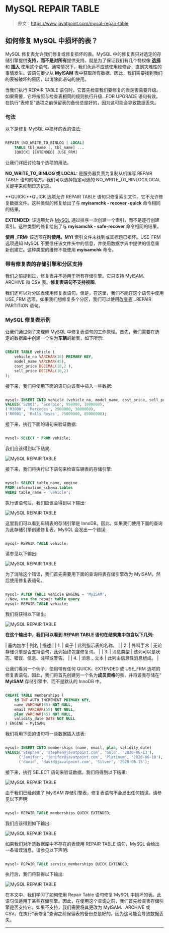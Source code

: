 # MySQL REPAIR TABLE

> 原文：<https://www.javatpoint.com/mysql-repair-table>

## 如何修复 MySQL 中损坏的表？

MySQL 修复表允许我们修复或修复损坏的表。MySQL 中的修复表只对选定的存储引擎提供**支持，而不是对所有**提供支持。就是为了保证我们有几个特权像 **[选择](https://www.javatpoint.com/mysql-select)** 和 **[插入](https://www.javatpoint.com/mysql-insert)** 使用这个语句。通常情况下，我们永远不应该使用维修台，直到灾难性的事情发生。该语句很少从 **MyISAM** 表中获取所有数据。因此，我们需要找到我们的表被破坏的原因，以消除此语句的使用。

当我们执行 REPAIR TABLE 语句时，它首先检查我们要修复的表是否需要升级。如果需要，它将按照与检查表相同的规则执行升级...FOR UPGRADE 语句有效。在执行“表修复”选项之前保留表的备份总是好的，因为这可能会导致数据丢失。

### 句法

以下是修复 MySQL 中损坏的表的语法:

```sql

REPAIR [NO_WRITE_TO_BINLOG | LOCAL]
    TABLE tbl_name [, tbl_name] ...
    [QUICK] [EXTENDED] [USE_FRM]

```

让我们详细讨论每个选项的用法。

**NO_WRITE_TO_BINLOG 或 LOCAL:** 是服务器负责为复制从机编写 REPAIR TABLE 语句的地方。我们可以选择指定可选的 NO_WRITE_TO_BINLOG/LOCAL 关键字来抑制日志记录。

**QUICK:**QUICK 选项允许 REPAIR TABLE 语句只修复索引文件。它不允许修复数据文件。这种类型的修复给出了与 **myisamchk - recover -quick** 命令相同的结果。

**EXTENDED:** 该选项允许 [MySQL](https://www.javatpoint.com/mysql-tutorial) 通过排序一次创建一个索引，而不是逐行创建索引。这种类型的修复给出了与 **myisamchk - safe-recover** 命令相同的结果。

**使用 _FRM:** 该选项在**时使用。MYI** 索引文件未找到或其标题已损坏。USE-FRM 选项通知 MySQL 不要信任该文件头中的信息，并使用数据字典中提供的信息重新创建它。这种类型的维修不能使用 **myisamchk** 命令。

### 带有修复表的存储引擎和分区支持

我们之前提到过，修复表并不适用于所有存储引擎。它只支持 MyISAM、ARCHIVE 和 CSV 表。**修复表语句不支持视图**。

我们还可以对分区表使用修复表语句。但是，在这里，我们不能在这个语句中使用 USE_FRM 选项。如果我们想修复多个分区，我们可以使用[改变表](https://www.javatpoint.com/mysql-alter-table)...REPAIR PARTITION 语句。

### MySQL 修复表示例

让我们通过例子来理解 MySQL 中修复表语句的工作原理。首先，我们需要在选定的数据库中创建一个名为**车辆**的新表，如下所示:

```sql

CREATE TABLE vehicle (
    vehicle_no VARCHAR(18) PRIMARY KEY,
    model_name VARCHAR(45),
    cost_price DECIMAL(10,2 ),
    sell_price DECIMAL(10,2)
);

```

接下来，我们将使用下面的语句向该表中插入一些数据:

```sql

mysql> INSERT INTO vehicle (vehicle_no, model_name, cost_price, sell_price) 
VALUES('S2001', 'Scorpio', 950000, 1000000),
('M3000', 'Mercedes', 2500000, 3000000),
('R0001', 'Rolls Royas', 75000000, 85000000);

```

接下来，执行下面的语句来验证数据:

```sql

mysql> SELECT * FROM vehicle;

```

我们应该得到以下结果:

![MySQL REPAIR TABLE](img/78270a0cc25a53fe1e63b1ddb36887a4.png)

接下来，我们将执行以下语句来检查车辆表的存储引擎:

```sql

mysql> SELECT table_name, engine 
FROM information_schema.tables 
WHERE table_name = 'vehicle';

```

执行该语句后，我们应该会得到以下输出:

![MySQL REPAIR TABLE](img/063dbbd1bc28ac03af7656809253a19a.png)

这里我们可以看到车辆表的存储引擎是 InnoDB。因此，如果我们使用下面的查询为此存储引擎创建修复表，MySQL 会发出一个错误:

```sql

mysql> REPAIR TABLE vehicle;

```

请参见以下输出:

![MySQL REPAIR TABLE](img/1ad71108404fcf9f5ee4f2e36897c1f6.png)

为了消除这个错误，我们首先需要用下面的查询将表存储引擎改为 MyISAM，然后使用修复表语句。

```sql

mysql> ALTER TABLE vehicle ENGINE = 'MyISAM';
//Now, use the repair table query 
mysql> REPAIR TABLE vehicle;

```

我们将获得以下输出:

![MySQL REPAIR TABLE](img/50116c6e0bc9a3cbd1291b1904b17f79.png)

**在这个输出中，我们可以看到 REPAIR TABLE 语句在结果集中包含以下几列:**

| 塞内加尔 | 列名 | 描述 |
| 1. | 桌子 | 此列指示表的名称。 |
| 2. | 外科手术 | 无论存储引擎是否支持语句，此列始终包含修复词。 |
| 3. | 消息类型 | 该列可以是状态、错误、信息、注释或警告。 |
| 4. | 消息 _ 文本 | 此列由信息性消息组成。 |

让我们看另一个例子，使用带有任何 QUICK、EXTENDED 或 USE_FRM 选项的修复表语句。因此，我们将首先创建另一个名为**成员资格**的表，并将该表存储在“ **MyISAM** 存储引擎中，而不是默认的 InnoDB 中。

```sql

CREATE TABLE memberships (
	id INT AUTO_INCREMENT PRIMARY KEY,
	name VARCHAR(55) NOT NULL,
	email VARCHAR(55) NOT NULL,
	plan VARCHAR(45) NOT NULL,
	validity_date DATE NOT NULL
) ENGINE = MyISAM; 

```

我们将用下面的语句将一些数据插入该表:

```sql

mysql> INSERT INTO memberships (name, email, plan, validity_date)
VALUES('Stephen', 'stephen@javatpoint.com', 'Gold', '2020-06-13'),
      ('Jenifer', 'jenifer@javatpoint.com', 'Platinum', '2020-06-10'),
      ('david', 'david@javatpoint.com', 'Silver', '2020-06-15');

```

接下来，执行 SELECT 语句来验证数据。我们将得到以下结果:

![MySQL REPAIR TABLE](img/3b460fe920e6122bde86a4ed139c4b72.png)

由于我们已经创建了 MyISAM 存储引擎表，修复表语句不会发出任何错误。请参见以下声明:

```sql

mysql> REPAIR TABLE memberships QUICK EXTENDED;

```

我们应该得到如下输出:

![MySQL REPAIR TABLE](img/274e70a1f50b2779cf091d0fe5679de1.png)

如果我们对所选数据库中不存在的表使用 REPAIR TABLE 语句，MySQL 会给出一条错误消息。请参见以下声明:

```sql

mysql> REPAIR TABLE service_memberships QUICK EXTENDED;

```

执行后，我们将获得以下输出:

![MySQL REPAIR TABLE](img/bb626d2452afe570051163db50bedaf5.png)

在本文中，我们学习了如何使用 Repair Table 语句修复 MySQL 中损坏的表。此语句仅适用于某些存储引擎。因此，在使用这个查询之前，我们首先检查表存储引擎是否支持它。如果不支持，我们需要将其更改为 MyISAM、ARCHIVE 或 CSV。在执行“表修复”查询之前保留表的备份总是好的，因为这可能会导致数据丢失。

* * *